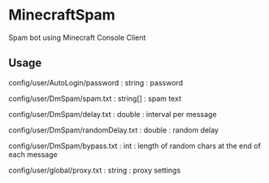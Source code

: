 # MinecraftSpam
Spam bot using Minecraft Console Client

## Usage

config/user/AutoLogin/password : string : password

config/user/DmSpam/spam.txt : string[] : spam text

config/user/DmSpam/delay.txt : double : interval per message

config/user/DmSpam/randomDelay.txt : double : random delay

config/user/DmSpam/bypass.txt : int : length of random chars at the end of each message

config/user/global/proxy.txt : string : proxy settings
